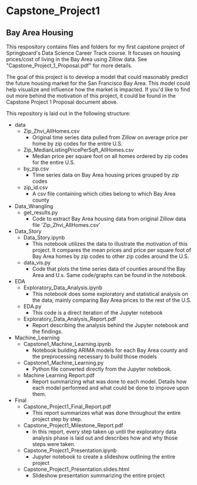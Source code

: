 # Capstone_Project1

## Bay Area Housing

This respository contains files and folders for my first capstone project of Springboard's Data Science Career Track course. It focuses on housing prices/cost of living in the Bay Area using Zillow data. See "Capstone_Project_1_Proposal.pdf" for more details.

The goal of this project is to develop a model that could reasonably predict the future housing market for the San Francisco Bay Area. This model could help visualize and influence how the market is impacted. If you'd like to find out more behind the motivation of this project, it could be found in the Capstone Project 1 Proposal document above.

This repository is laid out in the following structure:
- data
  - Zip_Zhvi_AllHomes.csv
    - Original time series data pulled from Zillow on average price per home by zip codes for the entire U.S.
  - Zip_MedianListingPricePerSqft_AllHomes.csv
    - Median price per square foot on all homes ordered by zip codes for the entire U.S.
  - by_zip.csv
    - Time series data on Bay Area housing prices grouped by zip codes
  - zip_id.csv
    - A csv file containing which cities belong to which Bay Area county
- Data_Wrangling
  - get_results.py
    - Code to extract Bay Area housing data from original Zillow data file 'Zip_Zhvi_AllHomes.csv'
- Data_Story
  - Data_Story.ipynb
    - This notebook utilizes the data to illustrate the motivation of this project. It compares the mean prices and price per square foot of Bay Area homes by zip codes to other zip codes around the U.S.
  - data_vis.py
    - Code that plots the time series data of counties around the Bay Area and U.s. Same code/graphs can be found in the notebook.
- EDA
  - Exploratory_Data_Analysis.ipynb
    - This notebook does some exploratory and statistical analysis on the data, mainly comparing Bay Area prices to the rest of the U.S.
  - EDA.py
    - This code is a direct iteration of the Jupyter notebook
  - Exploratory_Data_Analysis_Report.pdf
    - Report describing the analysis behind the Jupyter notebook and the findings.
- Machine_Learning
  - Capstone1_Machine_Learning.ipynb
    - Notebook building ARIMA models for each Bay Area county and the preprocessing necessary to build those models
  - Capstone1_Machine_Learning.py
    - Python file converted directly from the Jupyter notebook.
  - Machine Learning Report.pdf
    - Report summarizing what was done to each model. Details how each model performed and what could be done to improve upon them.
- Final
  - Capstone_Project1_Final_Report.pdf
    - This report summarizes what was done throughout the entire project step by step.
  - Capstone_Project1_Milestone_Report.pdf
    - In this report, every step taken up until the exploratory data analysis phase is laid out and describes how and why those steps were taken.
  - Capstone_Project1_Presentation.ipynb
    - Jupyter notebook to create a slideshow outlining the entire project
  - Capstone_Project1_Presentation.slides.html
    - Slideshow presentation summarizing the entire project
